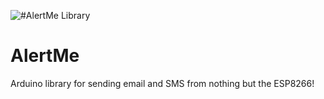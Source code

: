 ![#AlertMe Library](https://i.imgur.com/TiQ5zEf.jpg)

# AlertMe
Arduino library for sending email and SMS from nothing but the ESP8266!

